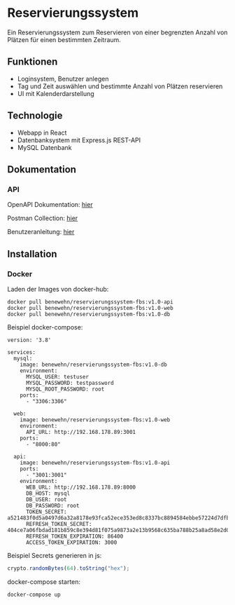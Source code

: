 # Reservierungssystem
Ein Reservierungssystem zum Reservieren von einer begrenzten Anzahl von Plätzen für einen bestimmten Zeitraum.

## Funktionen
- Loginsystem, Benutzer anlegen
- Tag und Zeit auswählen und bestimmte Anzahl von Plätzen reservieren
- UI mit Kalenderdarstellung

## Technologie 
- Webapp in React
- Datenbanksystem mit Express.js REST-API
- MySQL Datenbank

## Dokumentation
### API
OpenAPI Dokumentation: [hier](https://app.swaggerhub.com/apis-docs/BenediktWehner/reservierungssystem/0.0.01)

Postman Collection: [hier](https://www.postman.com/reservationsystemfbs/workspace/reservierungssystem/collection/30807855-afe18e57-d42c-44cd-8d73-c06333a054b4?action=share&creator=30807855)

Benutzeranleitung: [hier](https://github.com/bennewehn/reservierungssystem-fbs/blob/main/doc/Benutzeranleitung.pdf)

## Installation
### Docker
Laden der Images von docker-hub:
```
docker pull benewehn/reservierungssystem-fbs:v1.0-api
docker pull benewehn/reservierungssystem-fbs:v1.0-web
docker pull benewehn/reservierungssystem-fbs:v1.0-db
```
Beispiel docker-compose:
```
version: '3.8'

services:
  mysql:
    image: benewehn/reservierungssystem-fbs:v1.0-db
    environment:
      MYSQL_USER: testuser
      MYSQL_PASSWORD: testpassword
      MYSQL_ROOT_PASSWORD: root
    ports:
      - "3306:3306"

  web:
    image: benewehn/reservierungssystem-fbs:v1.0-web
    environment:
      API_URL: http://192.168.178.89:3001
    ports:
      - "8000:80"

  api:
    image: benewehn/reservierungssystem-fbs:v1.0-api
    ports:
      - "3001:3001"
    environment:
      WEB_URL: http://192.168.178.89:8000
      DB_HOST: mysql
      DB_USER: root
      DB_PASSWORD: root
      TOKEN_SECRET: a521483f0d5a0497d6a32a8178e93fca52ece353ed8c8337bc8894584ebbe57224d7dfbb37a5241ca45f1bfe150fc22d323ca80e76ff213e7b44ac791e9b8467
      REFRESH_TOKEN_SECRET: 404ce7a06fbdad181b859c8e394d81f075a9873a2e13b9568c635ba788b25a8ad58e2d06c0ae63aa550c074012997835197c255b0a85b498440d3011514c837d
      REFRESH_TOKEN_EXPIRATION: 86400
      ACCESS_TOKEN_EXPIRATION: 3000
```
Beispiel Secrets generieren in js:
```js
crypto.randomBytes(64).toString("hex");
```
docker-compose starten:
```
docker-compose up
```
